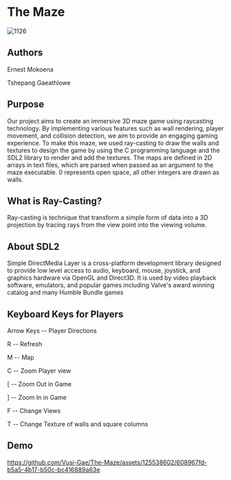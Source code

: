 # The Maze
![1126](https://github.com/Vusi-Gae/The-Maze/assets/125538602/2f799223-bb13-41da-8ab8-db93584d41b5)
## Authors
Ernest Mokoena

Tshepang Gaeathlowe
## Purpose
Our project aims to create an immersive 3D maze game using raycasting technology. By implementing various features such as wall rendering, player movement, and collision detection, we aim to provide an engaging gaming experience.
To make this maze, we used ray-casting to draw the walls and textures to design the game by using the C programming language and the SDL2 library to render and add the textures. The maps are defined in 2D arrays in text files, which are parsed when passed as an argument to the maze executable. 0 represents open space, all other integers are drawn as walls.
## What is Ray-Casting?
Ray-casting is technique that transform a simple form of data into a 3D projection by tracing rays from the view point into the viewing volume.
## About SDL2
Simple DirectMedia Layer is a cross-platform development library designed to provide low level access to audio, keyboard, mouse, joystick, and graphics hardware via OpenGL and Direct3D. It is used by video playback software, emulators, and popular games including Valve's award winning catalog and many Humble Bundle games
## Keyboard Keys for Players

Arrow Keys -- Player Directions 

R -- Refresh 

M -- Map 

C -- Zoom Player view 

[ -- Zoom Out in Game 

] -- Zoom In in Game 

F -- Change Views 

T -- Change Texture of walls and square columns

## Demo
https://github.com/Vusi-Gae/The-Maze/assets/125538602/608967fd-b5a5-4b17-b50c-bc416889a63e

